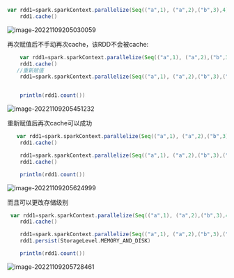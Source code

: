 ```scala
var rdd1=spark.sparkContext.parallelize(Seq(("a",1), ("a",2),("b",3),4))
    rdd1.cache()
```

![image-20221109205030059](https://piggo-picture.oss-cn-hangzhou.aliyuncs.com/image-20221109205030059.png)



再次赋值后不手动再次cache，该RDD不会被cache:

```scala
    var rdd1=spark.sparkContext.parallelize(Seq(("a",1), ("a",2),("b",3),4))
    rdd1.cache()
   //重新赋值
    rdd1=spark.sparkContext.parallelize(Seq(("a",1), ("a",2),("b",3),("b",4)),8)


    println(rdd1.count())
```

![image-20221109205451232](https://piggo-picture.oss-cn-hangzhou.aliyuncs.com/image-20221109205451232.png)

重新赋值后再次cache可以成功

```scala
   var rdd1=spark.sparkContext.parallelize(Seq(("a",1), ("a",2),("b",3),4))
    rdd1.cache()

    rdd1=spark.sparkContext.parallelize(Seq(("a",1), ("a",2),("b",3),("b",4)),8)
    rdd1.cache()

    println(rdd1.count())
```

![image-20221109205624999](https://piggo-picture.oss-cn-hangzhou.aliyuncs.com/image-20221109205624999.png)

而且可以更改存储级别

```scala
 var rdd1=spark.sparkContext.parallelize(Seq(("a",1), ("a",2),("b",3),4))
    rdd1.cache()

    rdd1=spark.sparkContext.parallelize(Seq(("a",1), ("a",2),("b",3),("b",4)),8)
    rdd1.persist(StorageLevel.MEMORY_AND_DISK)

    println(rdd1.count())
```



![image-20221109205728461](https://piggo-picture.oss-cn-hangzhou.aliyuncs.com/image-20221109205728461.png)

